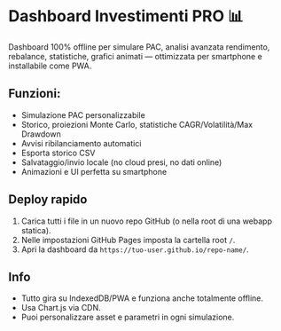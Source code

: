 # Dashboard Investimenti PRO 📊

Dashboard 100% offline per simulare PAC, analisi avanzata rendimento, rebalance, statistiche, grafici animati — ottimizzata per smartphone e installabile come PWA.

## Funzioni:
- Simulazione PAC personalizzabile
- Storico, proiezioni Monte Carlo, statistiche CAGR/Volatilità/Max Drawdown
- Avvisi ribilanciamento automatici
- Esporta storico CSV
- Salvataggio/invio locale (no cloud presi, no dati online)
- Animazioni e UI perfetta su smartphone

## Deploy rapido
1. Carica tutti i file in un nuovo repo GitHub (o nella root di una webapp statica).
2. Nelle impostazioni GitHub Pages imposta la cartella root `/`.
3. Apri la dashboard da `https://tuo-user.github.io/repo-name/`.

## Info
- Tutto gira su IndexedDB/PWA e funziona anche totalmente offline.
- Usa Chart.js via CDN.
- Puoi personalizzare asset e parametri in ogni simulazione.
